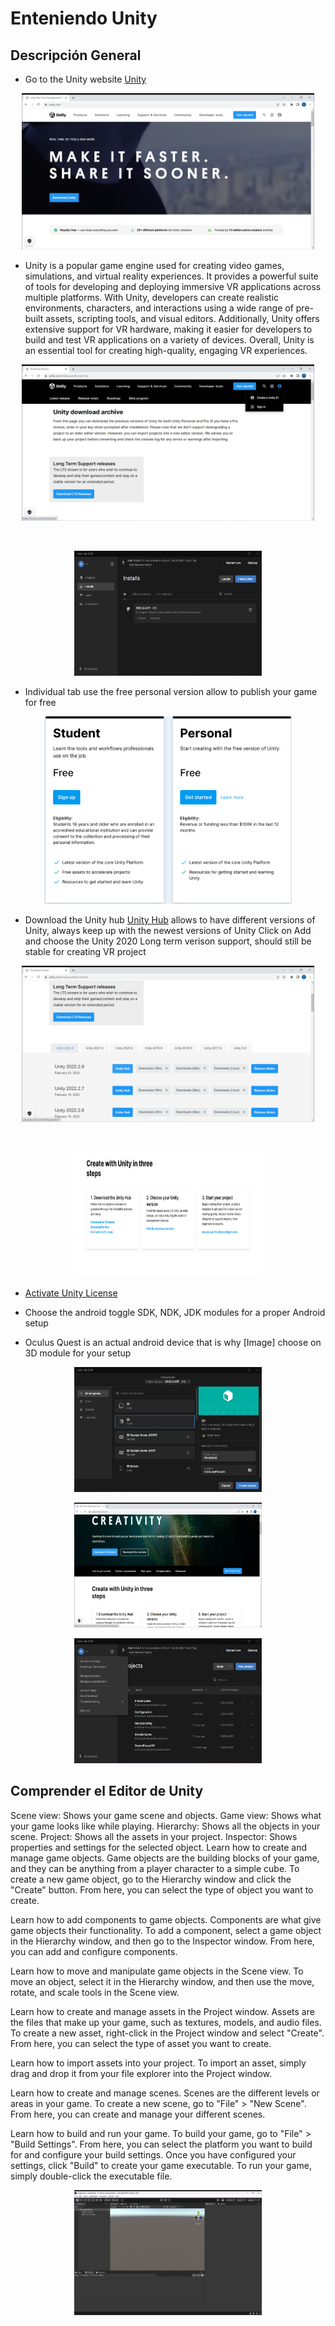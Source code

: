 # Enteniendo Unity


## Descripción General


* Go to the Unity website <a href="https://unity.com/" target="_blank">Unity</a>

<p style="text-align:center;">
<img src="../../Images/Unity_Website.png" alt="Unity Website" width="" height="250" style="center">
</p>



* Unity is a popular game engine used for creating video games, simulations, and virtual reality experiences. It provides a powerful suite of tools for developing and deploying immersive VR applications across multiple platforms. With Unity, developers can create realistic environments, characters, and interactions using a wide range of pre-built assets, scripting tools, and visual editors. Additionally, Unity offers extensive support for VR hardware, making it easier for developers to build and test VR applications on a variety of devices. Overall, Unity is an essential tool for creating high-quality, engaging VR experiences.

<p style="text-align:center;">
<img src="../../Images/Unity_Signin.png" alt="Unity Sign In" width="" height="250">
</p>

<br>

<p style="text-align:center;">
<img src="../../Images/Unity_Installation.png" alt="Unity Installation" width="300" height="200">
</p>





* Individual tab use the free personal version allow to publish your game for free

<p style="text-align:center;"> <img src="../../Images/Unity_Personal.png" alt="Unity Website" width="" height="300">
</p>




* Download the Unity hub <a href="https://unity.com/download" target="_blank">Unity Hub</a> allows to have different versions of Unity, always keep up with the newest versions of Unity Click on Add and choose the Unity 2020 Long term verison support, should still be stable for creating VR project

<p style="text-align:center;">
<img src="../../Images/Unity_Versions.png" alt="Unity Versions" width="" height="250">
</p>

<br>

<p style="text-align:center;">
<img src="../../Images/Unity_Hub.png" alt="Unity Hub" width="300" height="200">
</p>



* <a href="https://support.unity.com/hc/en-us/articles/211438683-How-do-I-activate-my-license-" target="_blank">Activate Unity License</a>


* Choose the android toggle SDK, NDK, JDK modules for a proper Android setup


* Oculus Quest is an actual android device that is why
[Image] choose on 3D module for your setup
<p style="text-align:center;">
<img src="../../Images/Unity_Start.png" alt="Unity Start" width="300" height="200">
</p>



<p style="text-align:center;">
<img src="../../Images/Unity_Download.png" alt="Unity Download" width="300" height="200">
</p>






<p style="text-align:center;">
<img src="../../Images/Unity_Open.png" alt="Unity Open" width="300" height="200">
</p>












## Comprender el Editor de Unity


Scene view: Shows your game scene and objects.
Game view: Shows what your game looks like while playing.
Hierarchy: Shows all the objects in your scene.
Project: Shows all the assets in your project.
Inspector: Shows properties and settings for the selected object.
Learn how to create and manage game objects. Game objects are the building blocks of your game, and they can be anything from a player character to a simple cube. To create a new game object, go to the Hierarchy window and click the "Create" button. From here, you can select the type of object you want to create.

Learn how to add components to game objects. Components are what give game objects their functionality. To add a component, select a game object in the Hierarchy window, and then go to the Inspector window. From here, you can add and configure components.

Learn how to move and manipulate game objects in the Scene view. To move an object, select it in the Hierarchy window, and then use the move, rotate, and scale tools in the Scene view.

Learn how to create and manage assets in the Project window. Assets are the files that make up your game, such as textures, models, and audio files. To create a new asset, right-click in the Project window and select "Create". From here, you can select the type of asset you want to create.

Learn how to import assets into your project. To import an asset, simply drag and drop it from your file explorer into the Project window.

Learn how to create and manage scenes. Scenes are the different levels or areas in your game. To create a new scene, go to "File" > "New Scene". From here, you can create and manage your different scenes.

Learn how to build and run your game. To build your game, go to "File" > "Build Settings". From here, you can select the platform you want to build for and configure your build settings. Once you have configured your settings, click "Build" to create your game executable. To run your game, simply double-click the executable file.
<p style="text-align:center;">
<img src="../../Images/Unity_Editor.png" alt="Unity Editor" width="300" height="200">
</p>
